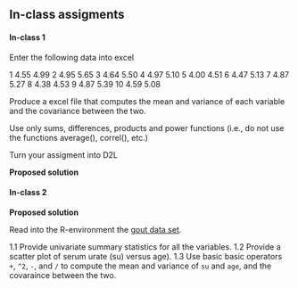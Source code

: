 

## In-class assigments


#### In-class 1

Enter the following data into excel

1	4.55	4.99
2	4.95	5.65
3	4.64	5.50
4	4.97	5.10
5	4.00	4.51
6	4.47	5.13
7	4.87	5.27
8	4.38	4.53
9	4.87	5.39
10	4.59	5.08


Produce a excel file that computes the mean and variance of each variable and the covariance between the two.

Use only sums, differences, products and power functions (i.e., do not use the functions average(), correl(), etc.)

Turn your assigment into D2L

**Proposed solution**


#### In-class 2

**Proposed solution**


Read into the R-environment the [gout data set]().
 
1.1 Provide univariate summary statistics for all the variables.
1.2 Provide a scatter plot of serum urate (su) versus age).
1.3 Use basic basic operators `+`, `^2`, `-`, and `/` to compute the mean and variance of `su` and `age`, and the covaraince between the two.

```r


```
